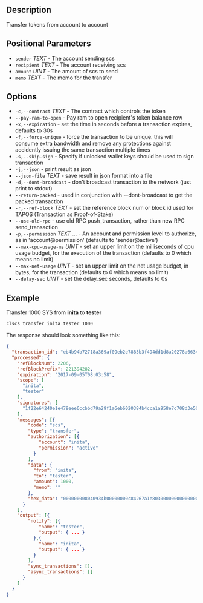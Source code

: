 ## Description
Transfer tokens from account to account

## Positional Parameters
- `sender` _TEXT_ - The account sending scs
- `recipient` _TEXT_ - The account receiving scs
- `amount` _UINT_ - The amount of scs to send
- `memo` _TEXT_ - The memo for the transfer

## Options
- `-c,--contract` _TEXT_ - The contract which controls the token
- `--pay-ram-to-open` - Pay ram to open recipient's token balance row
- `-x,--expiration` - set the time in seconds before a transaction expires, defaults to 30s
- `-f,--force-unique` - force the transaction to be unique. this will consume extra bandwidth and remove any protections against accidently issuing the same transaction multiple times
- `-s,--skip-sign` - Specify if unlocked wallet keys should be used to sign transaction
- `-j,--json` - print result as json
- `--json-file` _TEXT_ - save result in json format into a file
- `-d,--dont-broadcast` - don't broadcast transaction to the network (just print to stdout)
- `--return-packed` - used in conjunction with --dont-broadcast to get the packed transaction
- `-r,--ref-block` _TEXT_ - set the reference block num or block id used for TAPOS (Transaction as Proof-of-Stake)
- `--use-old-rpc` - use old RPC push_transaction, rather than new RPC send_transaction
- `-p,--permission` _TEXT_ ... - An account and permission level to authorize, as in 'account@permission' (defaults to 'sender@active')
- `--max-cpu-usage-ms` _UINT_ - set an upper limit on the milliseconds of cpu usage budget, for the execution of the transaction (defaults to 0 which means no limit)
- `--max-net-usage` _UINT_ - set an upper limit on the net usage budget, in bytes, for the transaction (defaults to 0 which means no limit)
- `--delay-sec` _UINT_ - set the delay_sec seconds, defaults to 0s

## Example
Transfer 1000 SYS from **inita** to **tester**

```sh
clscs transfer inita tester 1000
```
The response should look something like this:

```json
{
  "transaction_id": "eb4b94b72718a369af09eb2e7885b3f494dd1d8a20278a6634611d5edd76b703",
  "processed": {
    "refBlockNum": 2206,
    "refBlockPrefix": 221394282,
    "expiration": "2017-09-05T08:03:58",
    "scope": [
      "inita",
      "tester"
    ],
    "signatures": [
      "1f22e64240e1e479eee6ccbbd79a29f1a6eb6020384b4cca1a958e7c708d3e562009ae6e60afac96f9a3b89d729a50cd5a7b5a7a647540ba1678831bf970e83312"
    ],
    "messages": [{
        "code": "scs",
        "type": "transfer",
        "authorization": [{
            "account": "inita",
            "permission": "active"
          }
        ],
        "data": {
          "from": "inita",
          "to": "tester",
          "amount": 1000,
          "memo": ""
        },
        "hex_data": "000000008040934b00000000c84267a1e80300000000000000"
      }
    ],
    "output": [{
        "notify": [{
            "name": "tester",
            "output": { ... }
          },{
            "name": "inita",
            "output": { ... }
          }
        ],
        "sync_transactions": [],
        "async_transactions": []
      }
    ]
  }
}
```
